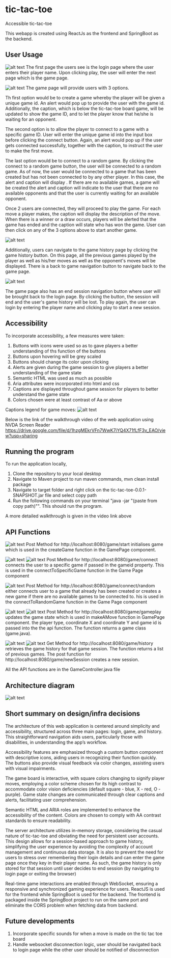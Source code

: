 # tic-tac-toe
Accessible tic-tac-toe

This webapp is created using ReactJs as the frontend and SpringBoot as the backend.


## User Usage

![alt text](images/image.png)
The first page the users see is the login page where the user enters their player name. Upon clicking play, the user will enter the next page which is the game page.

![alt text](images/image-1.png)
The game page will provide users with 3 options. 

Th first option would be to create a game whereby the player will be given a unique game id. An alert would pop up to provide the user with the game id. Additionally, the caption, which is below the tic-tac-toe board game, will be updated to show the game ID, and to let the player know that he/she is waiting for an opponent.

The second option is to allow the player to connect to a game with a specific game ID. User will enter the unique game id into the input box before clicking the connect button. Again, an alert would pop up if the user gets connected successfully, together with the caption, to instruct the user to make the first move.

The last option would be to connect to a random game. By clicking the connect to a random game button, the user will be connected to a random game. As of now, the user would be connected to a game that has been created but has not been connected to by any other player. In this case, the alert and caption will display . If there are no available games, a game will be created the alert and caption will indicate to the user that there are no available opponents and that the user is currently waiting for an available opponent. 

Once 2 users are connected, they will proceed to play the game. For each move a player makes, the caption will display the description of the move. When there is a winner or a draw occurs, players will be alerted that the game has ended and the caption will state who has won the game. User can then click on any of the 3 options above to start another game. 

![alt text](images/image-3.png)

Additionally, users can navigate to the game history page by clicking the game history button. On this page, all the previous games played by the player as well as his/her moves as well as the opponent's moves will be displayed. There is a back to game navigation button to navigate back to the game page.

![alt text](images/image-4.png)

The game page also has an end session navigation button where user will be brought back to the login page. By clicking the button, the session will end and the user's game history will be lost. To play again, the user can login by entering the player name and clicking play to start a new session.

## Accessibility
To incorporate accessibility, a few measures were taken:
1. Buttons with icons were used so as to gave players a better understanding of ths function of the buttons
2. Buttons upon hovering will be grey scaled
3. Buttons should change its color upon clicking
4. Alerts are given during the game session to give players a better understanding of the game state
5. Semantic HTML was used as much as possible 
6. Aria attributes were incorporated into html and css
7. Captions are displayed throughout game session for players to better understand the game state
8. Colors chosen were at least contrast of Aa or above

Captions legend for game moves:
![alt text](images/image-16.png)

Below is the link of the walkthrough video of the web application using NVDA Screen Reader
https://drive.google.com/file/d/1hzgMEkrVFn7WwK7iYQ4X71fLfF3v_EAO/view?usp=sharing

## Running the program 
To run the application locally, 
1. Clone the repository to your local desktop
2. Navigate to Maven project to run maven commands, mvn clean install package
3. Navigate to target folder and right click on the tic-tac-toe-0.0.1-SNAPSHOT.jar file and select copy path
4. Run the following commands on your terminal "java -jar "(paste from copy path)"". This should run the program.

A more detailed walkthrough is given in the video link above 

## API Functions
![alt text](images/image-6.png)
Post Method for http://localhost:8080/game/start initialises game which is used in the createGame function in the GamePage component.

![alt text](images/image-7.png)
![alt text](images/image-8.png)
Post Method for http://localhost:8080/game/connect connects the user to a specific game if passed in the gameid property. This is used in the connectToSpecificGame function in the Game Page component

![alt text](images/image-13.png)
Post Method for http://localhost:8080/game/connect/random either connects user to a game that already has been created or creates a new game if there are no available games to be connected to. his is used in the connectToRandomGame function in the Game Page component

![alt text](images/image-9.png)
![alt text](images/image-10.png)
Post Method for http://localhost:8080/game/gameplay updates the game state which is used in makeAMove function in GamePage component. the player type, coordinate X and coordinate Y and game id is passed into the the api function. The function returns a game class (game.java). 

![alt text](images/image-11.png)
![alt text](images/image-12.png)
Get Method for http://localhost:8080/game/history retrieves the game history for that game session. The function returns a list of previous games. 
The post function for http://localhost:8080/game/newSession creates a new session.

All the API functions are in the GameController.java file

## Architecture diagram

![alt text](images/image-15.png)

## Short summary on design/infra decisions

The architecture of this web application is centered around simplicity and accessibility, structured across three main pages: login, game, and history. This straightforward navigation aids users, particularly those with disabilities, in understanding the app’s workflow.

Accessibility features are emphasized through a custom button component with descriptive icons, aiding users in recognizing their function quickly. The buttons also provide visual feedback via color changes, assisting users with visual impairments.

The game board is interactive, with square colors changing to signify player moves, employing a color scheme chosen for its high contrast to accommodate color vision deficiencies (default square - blue, X - red, O - purple). Game state changes are communicated through clear captions and alerts, facilitating user comprehension.

Semantic HTML and ARIA roles are implemented to enhance the accessibility of the content. Colors are chosen to comply with AA contrast standards to ensure readability.

The server architecture utilizes in-memory storage, considering the casual nature of tic-tac-toe and obviating the need for persistent user accounts. This design allows for a session-based approach to game history, simplifying the user experience by avoiding the complexity of account management and continuous data storage. It is also to prevent the need for users to stress over remembering their login details and can enter the game page once they key in their player name. As such, the game history is only stored for that session until user decides to end session (by navigating to login page or exiting the browser)

Real-time game interactions are enabled through WebSocket, ensuring a responsive and synchronized gaming experience for users. ReactJS is used for the frontend while SpringBoot is used for the backend. The frontend is packaged inside the SpringBoot project to run on the same port and eliminate the CORS problem when fetching data from backend.

## Future developments

1. Incorporate specific sounds for when a move is made on the tic tac toe board
2. Handle websocket disconnection logic, user should be navigated back to login page while the other user should be notified of disconnection
 
